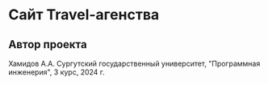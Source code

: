 # Сайт Travel-агенства
## Автор проекта
Хамидов А.А.
Сургутский государственный университет, "Программная инженерия", 3 курс, 2024 г.
